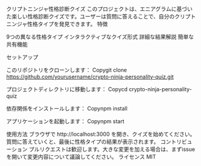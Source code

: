 クリプトニンジャ性格診断クイズ
このプロジェクトは、エニアグラムに基づいた楽しい性格診断クイズです。ユーザーは質問に答えることで、自分のクリプトニンジャ性格タイプを発見できます。
特徴

9つの異なる性格タイプ
インタラクティブなクイズ形式
詳細な結果解説
簡単な共有機能

セットアップ

このリポジトリをクローンします：
Copygit clone https://github.com/yourusername/crypto-ninja-personality-quiz.git

プロジェクトディレクトリに移動します：
Copycd crypto-ninja-personality-quiz

依存関係をインストールします：
Copynpm install

アプリケーションを起動します：
Copynpm start


使用方法
ブラウザで http://localhost:3000 を開き、クイズを始めてください。質問に答えていくと、最後に性格タイプの結果が表示されます。
コントリビューション
プルリクエストは歓迎します。大きな変更を加える場合は、まずissueを開いて変更内容について議論してください。
ライセンス
MIT
